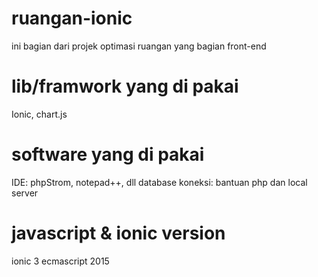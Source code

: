 # ruangan-ionic
ini bagian dari projek optimasi ruangan yang bagian front-end

# lib/framwork yang di pakai
Ionic, chart.js

# software yang di pakai
IDE: phpStrom, notepad++, dll
database koneksi: bantuan php dan local server

# javascript & ionic version
ionic 3
ecmascript 2015
